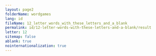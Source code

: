 ```yaml
---
layout: page2
folderName: wordgames
lang: id
fileName: 12_letter_words_with_these_letters_and_a_blank
permalink: id/12-letter-words-with-these-letters-and-a-blank/result
letter: 12
sitemap: false
ablank: true
nointernationalization: true
---
```

